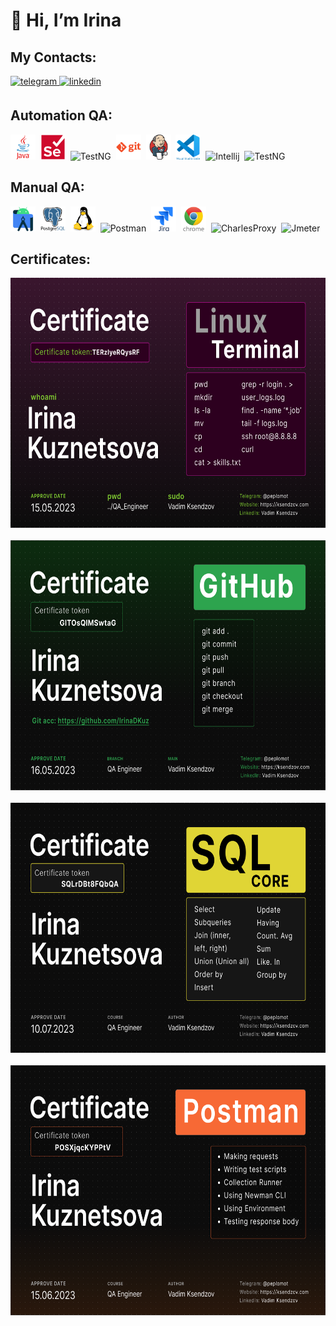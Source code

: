 # 👋 Hi, I’m Irina

## My Contacts:
<a href="https://t.me/IrinaDKuz">
<img src=https://img.shields.io/badge/Telegram-2CA5E0?style=for-the-badge&logo=telegram&logoColor=white alt=telegram style="margin-bottom: 5px;" />
</a> 
<a href="https://www.linkedin.com/in/irinadkuznetsova/">
<img src=https://img.shields.io/badge/linkedin-%231E77B5.svg?&style=for-the-badge&logo=linkedin&logoColor=white alt=linkedin style="margin-bottom: 5px;" />
</a> 

## Automation QA:
<div>
  <img src="https://github.com/devicons/devicon/blob/master/icons/java/java-original-wordmark.svg" title="Java" alt="Java" width="40" height="40"/>&nbsp;
  <img src="https://github.com/devicons/devicon/blob/master/icons/selenium/selenium-original.svg" title="Selenium" alt="Selenium" width="40" height="40"/>&nbsp;
  <img src="https://i0.wp.com/blog.knoldus.com/wp-content/uploads/2019/11/TestNG-e1483024713865.png?fit=150%2C190&ssl=1" title="TestNG" alt="TestNG" width="40" height="40"/>&nbsp;
  <img src="https://github.com/devicons/devicon/blob/master/icons/git/git-plain-wordmark.svg" title="Git" alt="Git" width="40" height="40"/>&nbsp;
  <img src="https://github.com/devicons/devicon/blob/master/icons/jenkins/jenkins-original.svg" title="Jenkins" alt="Jenkins" width="40" height="40"/>&nbsp;
  <img src="https://github.com/devicons/devicon/blob/master/icons/vscode/vscode-original-wordmark.svg" title="VSCode" alt="VSCode" width="40" height="40"/>&nbsp;
  <img src="https://cdn.icon-icons.com/icons2/1381/PNG/512/intellij_93550.png" title="Intellij" alt="Intellij" width="40" height="40"/>&nbsp;
  <img src="https://encrypted-tbn0.gstatic.com/images?q=tbn:ANd9GcTjMzwnNZNU9uoSOQrJU4u-bJ8zL_yZmzaQbkbavTYZU9xHanfFlxTNqUjSYTg0UxLtHHk&usqp=CAU" title="TestNG" alt="TestNG" width="40" height="40"/>&nbsp; 
</div>

## Manual QA:
<div>
  <img src="https://github.com/devicons/devicon/blob/master/icons/androidstudio/androidstudio-original.svg" title="AndroidStudio" alt="AndroidStudio" width="40" height="40"/>&nbsp;
  <img src="https://github.com/devicons/devicon/blob/master/icons/postgresql/postgresql-original-wordmark.svg" title="PostgreSQL" alt="PostgreSQL" width="40" height="40"/>&nbsp;
  <img src="https://github.com/devicons/devicon/blob/master/icons/linux/linux-original.svg" title="Linux" alt="Linux" width="40" height="40"/>&nbsp;
  <img src="https://www.vectorlogo.zone/logos/getpostman/getpostman-icon.svg" title="Postman" alt="Postman" width="40" height="40"/>&nbsp;
  <img src="https://github.com/devicons/devicon/blob/master/icons/jira/jira-original-wordmark.svg" title="Jira" alt="Jira" width="40" height="40"/>&nbsp;
  <img src="https://github.com/devicons/devicon/blob/master/icons/chrome/chrome-original-wordmark.svg" title="ChromeDevTools" alt="ChromeDevTools" width="40" height="40"/>&nbsp;
  <img src="https://davidwalsh.name/demo/charlesproxyicon.svg" title="CharlesProxy" alt="CharlesProxy" width="40" height="40"/>&nbsp;
  <img src="https://techstack.boltcode.io/wp-content/uploads/2022/12/8k044akj7cl7kfdh-JmeterPlugins_140px@2x.png" title="Jmeter" alt="Jmeter" width="40" height="40"/>&nbsp;

  
</div>


## Certificates:
<div>
<img src="https://github.com/IrinaDKuz/IrinaDKuz/blob/main/Irina%20Kuznetsova_Terminal.png" title="Terminal" alt="Terminal" width="600px" height="400px"/>&nbsp;
  <img src="https://github.com/IrinaDKuz/IrinaDKuz/blob/main/Irina%20Kuznetsova_Git.png" title="Git" alt="Git" width="600px" height="400px"/>&nbsp;
  <img src="https://github.com/IrinaDKuz/IrinaDKuz/blob/main/Irina%20Kuznetsova_SQL.png" title="SQL" alt="SQL" width="600px" height="400px"/>&nbsp;
  <img src="https://github.com/IrinaDKuz/IrinaDKuz/blob/main/Irina%20Kuznetsova_Postman.png" title="Postman" alt="Postman" width="600px" height="400px"/>&nbsp;
</div>

<img src="https://komarev.com/ghpvc/?username=IrinaDKuz&style=flat-square&color=blue" alt=""/>
